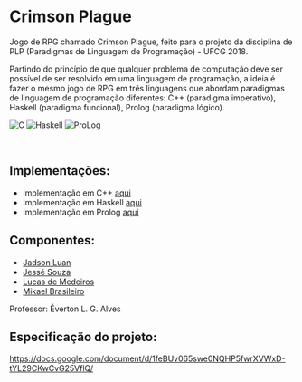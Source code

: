 # Crimson Plague 

Jogo de RPG chamado Crimson Plague, feito para o projeto da disciplina de PLP (Paradigmas de Linguagem de Programação) - UFCG 2018.

Partindo do princípio de que qualquer problema de computação deve ser possível de ser resolvido em uma linguagem de programação, a ideia é fazer o mesmo jogo de RPG em três linguagens que abordam paradigmas de linguagem de programação diferentes: C++ (paradigma imperativo), Haskell (paradigma funcional), Prolog (paradigma lógico).
  
![C](https://img.shields.io/badge/C%2B%2B-Done-blue.svg) ![Haskell](https://img.shields.io/badge/Haskell-In%20Process-%23FE2E2E.svg) ![ProLog](https://img.shields.io/badge/Prolog-Done-%2301DF01.svg)

<br>  

## Implementações:
- Implementação em C++ [aqui](https://github.com/LukeHxH/crimson-plague/tree/master/codigo/cpp)
- Implementação em Haskell [aqui](https://github.com/LukeHxH/crimson-plague/tree/master/codigo/hs)
- Implementação em Prolog [aqui](https://github.com/LukeHxH/crimson-plague/tree/master/codigo/pl)

## Componentes:
- [Jadson Luan](https://github.com/jadsonluan)
- [Jessé Souza](https://github.com/jessesouza21)
- [Lucas de Medeiros](https://github.com/LukeHxH)
- [Mikael Brasileiro](https://github.com/Mikaelbfaa)

Professor: Éverton L. G. Alves

## Especificação do projeto:

https://docs.google.com/document/d/1feBUv065swe0NQHP5fwrXVWxD-tYL29CKwCvG25VflQ/
